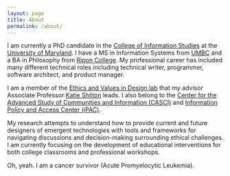 ```yaml
---
layout: page
title: About
permalink: /about/
---
```


I am currently a PhD candidate in the [College of Information Studies] at the
[University of Maryland]. I have a MS in Information Systems from
[UMBC] and a BA in Philosophy from [Ripon College]. My professional career has
included many different technical roles including technical writer, programmer,
 software architect, and product manager.

I am a member of the [Ethics and Values in Design lab] that my advisor
Associate Professor [Katie Shilton] leads. I also belong to the
[Center for the Advanced Study of Communities and Information (CASCI)]
and [Information Policy and Access Center (iPAC)].

My research attempts to understand how to provide current and future
designers of emergent technologies with tools and frameworks for navigating
discussions and decision-making surrounding ethical challenges. I am currently
focusing on the development of educational interventions for both college
classrooms and professional workshops.  

Oh, yeah. I am a cancer survivor (Acute Promyelocytic Leukemia).

[College of Information Studies]: (http://ischool.umd.edu)
[University of Maryland]: (http://www.umd.edu)
[UMBC]: (http://onlinems.umbc.edu)
[Ripon College]: (http://www.ripon.edu)
[Ethics and Values in Design lab]: (http://evidlab.umd.edu)
[Katie Shilton]: (http://terpconnect.umd.edu/~kshilton/)
[Center for the Advanced Study of Communities and Information (CASCI)]: (http://casci.umd.edu)
[Information Policy and Access Center (iPAC)]: (http://ipac.umd.edu/)
